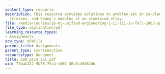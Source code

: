 ```yaml
---
content_type: resource
description: This resource provides solutions to problem set on in-plane principal
  stresses, and Young's modulus of an aluminium alloy.
file: /media/courses/16-01-unified-engineering-i-ii-iii-iv-fall-2005-spring-2006/77bab1229b7875cbe36f36b7cd9362db_m20_ps14_sol.pdf
file_type: application/pdf
learning_resource_types:
- Assignments
ocw_type: OCWFile
parent_title: Assignments
parent_type: CourseSection
resourcetype: Document
title: m20_ps14_sol.pdf
uid: 77bab122-9b78-75cb-e36f-36b7cd9362db
---
```

